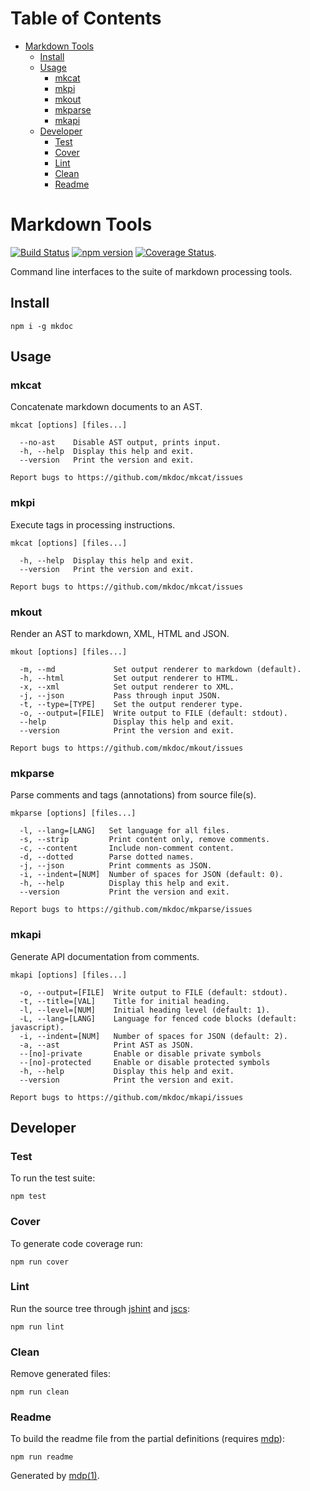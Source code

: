 Table of Contents
=================

* [Markdown Tools](#markdown-tools)
  * [Install](#install)
  * [Usage](#usage)
    * [mkcat](#mkcat)
    * [mkpi](#mkpi)
    * [mkout](#mkout)
    * [mkparse](#mkparse)
    * [mkapi](#mkapi)
  * [Developer](#developer)
    * [Test](#test)
    * [Cover](#cover)
    * [Lint](#lint)
    * [Clean](#clean)
    * [Readme](#readme)

Markdown Tools
==============

[<img src="https://travis-ci.org/mkdoc/mkdoc.svg?v=2" alt="Build Status">](https://travis-ci.org/mkdoc/mkdoc)
[<img src="http://img.shields.io/npm/v/mkdoc.svg?v=2" alt="npm version">](https://npmjs.org/package/mkdoc)
[<img src="https://coveralls.io/repos/mkdoc/mkdoc/badge.svg?branch=master&service=github&v=2" alt="Coverage Status">](https://coveralls.io/github/mkdoc/mkdoc?branch=master).

Command line interfaces to the suite of markdown processing tools.

## Install

```
npm i -g mkdoc
```

## Usage

### mkcat

Concatenate markdown documents to an AST.

```
mkcat [options] [files...]

  --no-ast    Disable AST output, prints input.
  -h, --help  Display this help and exit.
  --version   Print the version and exit.

Report bugs to https://github.com/mkdoc/mkcat/issues
```

### mkpi

Execute tags in processing instructions.

```
mkcat [options] [files...]

  -h, --help  Display this help and exit.
  --version   Print the version and exit.

Report bugs to https://github.com/mkdoc/mkcat/issues
```

### mkout

Render an AST to markdown, XML, HTML and JSON.

```
mkout [options] [files...]

  -m, --md             Set output renderer to markdown (default).
  -h, --html           Set output renderer to HTML.
  -x, --xml            Set output renderer to XML.
  -j, --json           Pass through input JSON.
  -t, --type=[TYPE]    Set the output renderer type.
  -o, --output=[FILE]  Write output to FILE (default: stdout).
  --help               Display this help and exit.
  --version            Print the version and exit.

Report bugs to https://github.com/mkdoc/mkout/issues
```

### mkparse

Parse comments and tags (annotations) from source file(s).

```
mkparse [options] [files...]

  -l, --lang=[LANG]   Set language for all files.
  -s, --strip         Print content only, remove comments.
  -c, --content       Include non-comment content.
  -d, --dotted        Parse dotted names.
  -j, --json          Print comments as JSON.
  -i, --indent=[NUM]  Number of spaces for JSON (default: 0).
  -h, --help          Display this help and exit.
  --version           Print the version and exit.

Report bugs to https://github.com/mkdoc/mkparse/issues
```

### mkapi

Generate API documentation from comments.

```
mkapi [options] [files...]

  -o, --output=[FILE]  Write output to FILE (default: stdout).
  -t, --title=[VAL]    Title for initial heading.
  -l, --level=[NUM]    Initial heading level (default: 1).
  -L, --lang=[LANG]    Language for fenced code blocks (default: javascript).
  -i, --indent=[NUM]   Number of spaces for JSON (default: 2).
  -a, --ast            Print AST as JSON.
  --[no]-private       Enable or disable private symbols
  --[no]-protected     Enable or disable protected symbols
  -h, --help           Display this help and exit.
  --version            Print the version and exit.

Report bugs to https://github.com/mkdoc/mkapi/issues
```

## Developer

### Test

To run the test suite:

```
npm test
```

### Cover

To generate code coverage run:

```
npm run cover
```

### Lint

Run the source tree through [jshint](http://jshint.com) and [jscs](http://jscs.info):

```
npm run lint
```

### Clean

Remove generated files:

```
npm run clean
```

### Readme

To build the readme file from the partial definitions (requires [mdp](https://github.com/tmpfs/mdp)):

```
npm run readme
```

Generated by [mdp(1)](https://github.com/tmpfs/mdp).

[jshint]: http://jshint.com
[jscs]: http://jscs.info
[commonmark]: https://github.com/jgm/commonmark.js
[mdp]: https://github.com/tmpfs/mdp
